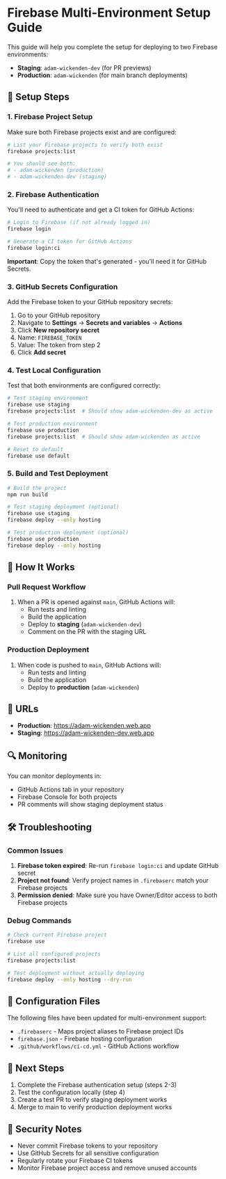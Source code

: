 # Firebase Multi-Environment Setup Guide

This guide will help you complete the setup for deploying to two Firebase environments:

- **Staging**: `adam-wickenden-dev` (for PR previews)
- **Production**: `adam-wickenden` (for main branch deployments)

## 🔧 Setup Steps

### 1. Firebase Project Setup

Make sure both Firebase projects exist and are configured:

```bash
# List your Firebase projects to verify both exist
firebase projects:list

# You should see both:
# - adam-wickenden (production)
# - adam-wickenden-dev (staging)
```

### 2. Firebase Authentication

You'll need to authenticate and get a CI token for GitHub Actions:

```bash
# Login to Firebase (if not already logged in)
firebase login

# Generate a CI token for GitHub Actions
firebase login:ci
```

**Important**: Copy the token that's generated - you'll need it for GitHub Secrets.

### 3. GitHub Secrets Configuration

Add the Firebase token to your GitHub repository secrets:

1. Go to your GitHub repository
2. Navigate to **Settings** → **Secrets and variables** → **Actions**
3. Click **New repository secret**
4. Name: `FIREBASE_TOKEN`
5. Value: The token from step 2
6. Click **Add secret**

### 4. Test Local Configuration

Test that both environments are configured correctly:

```bash
# Test staging environment
firebase use staging
firebase projects:list  # Should show adam-wickenden-dev as active

# Test production environment
firebase use production
firebase projects:list  # Should show adam-wickenden as active

# Reset to default
firebase use default
```

### 5. Build and Test Deployment

```bash
# Build the project
npm run build

# Test staging deployment (optional)
firebase use staging
firebase deploy --only hosting

# Test production deployment (optional)
firebase use production
firebase deploy --only hosting
```

## 🚀 How It Works

### Pull Request Workflow

1. When a PR is opened against `main`, GitHub Actions will:
   - Run tests and linting
   - Build the application
   - Deploy to **staging** (`adam-wickenden-dev`)
   - Comment on the PR with the staging URL

### Production Deployment

1. When code is pushed to `main`, GitHub Actions will:
   - Run tests and linting
   - Build the application
   - Deploy to **production** (`adam-wickenden`)

## 📱 URLs

- **Production**: https://adam-wickenden.web.app
- **Staging**: https://adam-wickenden-dev.web.app

## 🔍 Monitoring

You can monitor deployments in:

- GitHub Actions tab in your repository
- Firebase Console for both projects
- PR comments will show staging deployment status

## 🛠 Troubleshooting

### Common Issues

1. **Firebase token expired**: Re-run `firebase login:ci` and update GitHub secret
2. **Project not found**: Verify project names in `.firebaserc` match your Firebase projects
3. **Permission denied**: Make sure you have Owner/Editor access to both Firebase projects

### Debug Commands

```bash
# Check current Firebase project
firebase use

# List all configured projects
firebase projects:list

# Test deployment without actually deploying
firebase deploy --only hosting --dry-run
```

## 📝 Configuration Files

The following files have been updated for multi-environment support:

- `.firebaserc` - Maps project aliases to Firebase project IDs
- `firebase.json` - Firebase hosting configuration
- `.github/workflows/ci-cd.yml` - GitHub Actions workflow

## 🎯 Next Steps

1. Complete the Firebase authentication setup (steps 2-3)
2. Test the configuration locally (step 4)
3. Create a test PR to verify staging deployment works
4. Merge to main to verify production deployment works

## 🔐 Security Notes

- Never commit Firebase tokens to your repository
- Use GitHub Secrets for all sensitive configuration
- Regularly rotate your Firebase CI tokens
- Monitor Firebase project access and remove unused accounts
